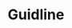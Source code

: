 ---
layout: project
title: "Guidline"
description: "Just for us :P"
header-img: "img/home-bg.jpg"
category: Guidline
---